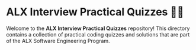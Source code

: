 # ALX Interview Practical Quizzes 🧑‍💻

Welcome to the **ALX Interview Practical Quizzes** repository! This directory contains a collection of practical coding quizzes and solutions that are part of the ALX Software Engineering Program.

